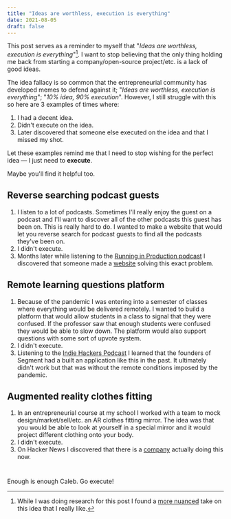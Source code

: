 ```yaml
---
title: "Ideas are worthless, execution is everything"
date: 2021-08-05
draft: false
---
```


This post serves as a reminder to myself that "_Ideas are worthless, execution is everything_"[^1]. I want to stop believing that the only thing holding me back from starting a company/open-source project/etc. is a lack of good ideas.

The idea fallacy is so common that the entrepreneurial community has developed memes to defend against it; "_Ideas are worthless, execution is everything_"; "_10% idea, 90% execution_". However, I still struggle with this so here are 3 examples of times where:

1. I had a decent idea.
2. Didn't execute on the idea.
3. Later discovered that someone else executed on the idea and that I missed my shot.

Let these examples remind me that I need to stop wishing for the perfect idea — I just need to **execute**.

Maybe you'll find it helpful too.

## Reverse searching podcast guests

1. I listen to a lot of podcasts. Sometimes I'll really enjoy the guest on a podcast and I'll want to discover all of the other podcasts this guest has been on. This is really hard to do. I wanted to make a website that would let you reverse search for podcast guests to find all the podcasts they've been on.
2. I didn't execute.
3. Months later while listening to the [Running in Production podcast](https://runninginproduction.com/) I discovered that someone made a [website](https://www.listenaddict.com/) solving this exact problem.

## Remote learning questions platform

1. Because of the pandemic I was entering into a semester of classes where everything would be delivered remotely. I wanted to build a platform that would allow students in a class to signal that they were confused. If the professor saw that enough students were confused they would be able to slow down. The platform would also support questions with some sort of upvote system.
2. I didn't execute.
3. Listening to the [Indie Hackers Podcast](https://www.indiehackers.com/podcast/032-peter-and-calvin-of-segment) I learned that the founders of Segment had a built an application like this in the past. It ultimately didn't work but that was without the remote conditions imposed by the pandemic.

## Augmented reality clothes fitting

1. In an entrepreneurial course at my school I worked with a team to mock design/market/sell/etc. an AR clothes fitting mirror. The idea was that you would be able to look at yourself in a special mirror and it would project different clothing onto your body.
2. I didn't execute.
3. On Hacker News I discovered that there is a [company](https://revery.ai/) actually doing this now.

#

Enough is enough Caleb. Go execute!

[^1]: While I was doing research for this post I found a [more nuanced](https://sive.rs/multiply) take on this idea that I really like.
